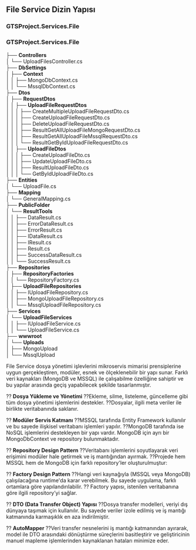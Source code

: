 ## File Service Dizin Yapısı 

### GTSProject.Services.File  
### GTSProject.Services.File   
├── **Controllers**  
│   └── UploadFilesController.cs  
├── **DbSettings**  
│   ├── **Context**  
│   │   ├── MongoDbContext.cs  
│   │   └── MssqlDbContext.cs  
├── **Dtos**  
│   ├── **RequestDtos**  
│   │   ├── **UploadFileRequestDtos**  
│   │   │   ├── CreateMultipleUploadFileRequestDto.cs  
│   │   │   ├── CreateUploadFileRequestDto.cs  
│   │   │   ├── DeleteUploadFileRequestDto.cs  
│   │   │   ├── ResultGetAllUploadFileMongoRequestDto.cs  
│   │   │   ├── ResultGetAllUploadFileMssqlRequestDto.cs  
│   │   │   └── ResultGetByIdUploadFileRequestDto.cs  
│   │   ├── **UploadFileDtos**  
│   │   │   ├── CreateUploadFileDto.cs  
│   │   │   ├── UpdateUploadFileDto.cs  
│   │   │   ├── ResultUploadFileDto.cs  
│   │   │   └── GetByIdUploadFileDto.cs  
├── **Entities**  
│   └── UploadFile.cs  
├── **Mapping**  
│   └── GeneralMapping.cs  
├── **PublicFolder**  
│   └── **ResultTools**  
│   │   ├── DataResult.cs  
│   │   ├── ErrorDataResult.cs  
│   │   ├── ErrorResult.cs  
│   │   ├── IDataResult.cs  
│   │   ├── IResult.cs  
│   │   ├── Result.cs  
│   │   ├── SuccessDataResult.cs  
│   │   └── SuccessResult.cs  
├── **Repositories**  
│   ├── **RepositoryFactories**  
│   │   └── RepositoryFactory.cs  
│   ├── **UploadFileRepositories**  
│   │   ├── IUploadFileRepository.cs  
│   │   ├── MongoUploadFileRepository.cs  
│   │   └── MssqlUploadFileRepository.cs  
├── **Services**  
│   └── **UploadFileServices**  
│   │   ├── IUploadFileService.cs  
│   │   └── UploadFileService.cs  
├── **wwwroot**  
│   └── **Uploads**  
│       ├── MongoUpload  
│       └── MssqlUpload  



File Service dosya yönetimi işlevlerini mikroservis mimarisi prensiplerine uygun gerçekleştiren, modüler, esnek ve ölçeklenebilir bir yapı sunar. 
Farklı veri kaynakları (MongoDB ve MSSQL) ile çalışabilme özelliğine sahiptir ve bu yapılar arasında geçiş yapabilecek şekilde tasarlanmıştır.

?? **Dosya Yükleme ve Yönetimi**
??Ekleme, silme, listeleme, güncelleme gibi tüm dosya yönetimi işlemlerini destekler.
??Dosyalar, ilgili meta veriler ile birlikte veritabanında saklanır.

?? **Modüler Servis Katmanı**
??MSSQL tarafında Entity Framework kullanılır ve bu sayede ilişkisel veritabanı işlemleri yapılır.
??MongoDB tarafında ise NoSQL işlemlerini destekleyen bir yapı vardır. MongoDB için ayrı bir MongoDbContext ve repository bulunmaktadır.

?? **Repository Design Pattern**
??Veritabanı işlemlerini soyutlayarak veri erişimini modüler hale getirmek ve iş mantığından ayırmak.
??Projede hem MSSQL hem de MongoDB için farklı repository'ler oluşturulmuştur:

?? **Factory Design Pattern**
??Hangi veri kaynağıyla (MSSQL veya MongoDB) çalışılacağına runtime'da karar verebilmek. Bu sayede uygulama, farklı ortamlara göre yapılandırılabilir.
?? Factory yapısı, istenilen veritabanına göre ilgili repository’yi sağlar.

?? **DTO (Data Transfer Object) Yapısı**
??Dosya transfer modelleri, veriyi dış dünyaya taşımak için kullanılır. Bu sayede veriler izole edilmiş ve iş mantığı katmanında karmaşıklık en aza indirilmiştir.

?? **AutoMapper**
??Veri transfer nesnelerini iş mantığı katmanından ayırarak, model ile DTO arasındaki dönüştürme süreçlerini basitleştirir ve geliştiricinin manuel mapleme işlemlerinden kaynaklanan hataları minimize eder.
